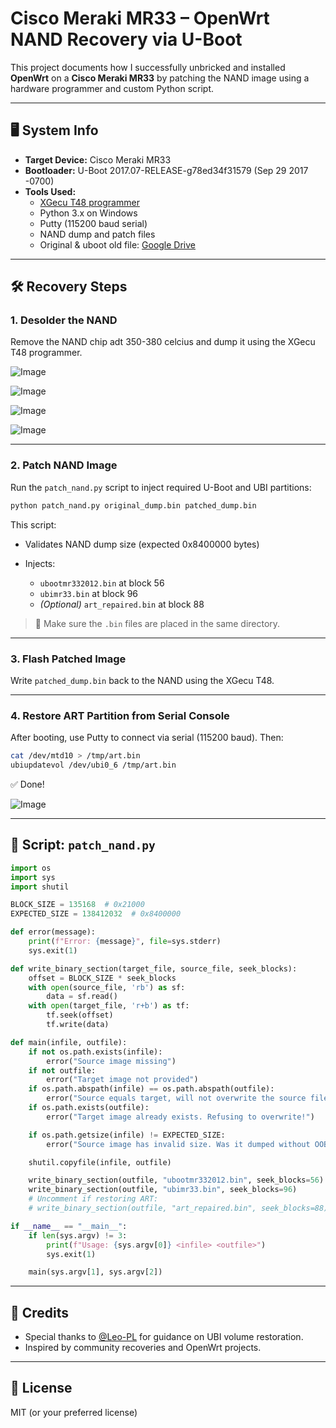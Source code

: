 # Cisco Meraki MR33 – OpenWrt NAND Recovery via U-Boot

This project documents how I successfully unbricked and installed **OpenWrt** on a **Cisco Meraki MR33** by patching the NAND image using a hardware programmer and custom Python script.

---

## 🖥️ System Info

- **Target Device:** Cisco Meraki MR33
- **Bootloader:** U-Boot 2017.07-RELEASE-g78ed34f31579 (Sep 29 2017 -0700)
- **Tools Used:**
  - [XGecu T48 programmer](https://www.xgecu.com/)
  - Python 3.x on Windows
  - Putty (115200 baud serial)
  - NAND dump and patch files
  - Original & uboot old file: [Google Drive](https://drive.google.com/drive/folders/1yo3IyedajK82GsJlJkOw4OKro0svAW70)

---

## 🛠️ Recovery Steps

### 1. Desolder the NAND

Remove the NAND chip adt 350-380 celcius and dump it using the XGecu T48 programmer.

![Image](https://github.com/user-attachments/assets/62510006-f71a-4ed3-9516-42f700a1912d)

![Image](https://github.com/user-attachments/assets/24ab95c7-1b4e-4ebd-9b27-9a0964a11493)

![Image](https://github.com/user-attachments/assets/a144da7f-30a8-4fc1-8873-1e90e549d6e5)

![Image](https://github.com/user-attachments/assets/74381654-a622-406f-90a6-50f5d2a186d4)

---

### 2. Patch NAND Image

Run the `patch_nand.py` script to inject required U-Boot and UBI partitions:

```bash
python patch_nand.py original_dump.bin patched_dump.bin
````

This script:

* Validates NAND dump size (expected 0x8400000 bytes)
* Injects:

  * `ubootmr332012.bin` at block 56
  * `ubimr33.bin` at block 96
  * *(Optional)* `art_repaired.bin` at block 88

> 📝 Make sure the `.bin` files are placed in the same directory.

---

### 3. Flash Patched Image

Write `patched_dump.bin` back to the NAND using the XGecu T48.

---

### 4. Restore ART Partition from Serial Console

After booting, use Putty to connect via serial (115200 baud). Then:

```sh
cat /dev/mtd10 > /tmp/art.bin
ubiupdatevol /dev/ubi0_6 /tmp/art.bin
```

✅ Done!

![Image](https://github.com/user-attachments/assets/9610a169-ee45-4f71-80c9-109a3dd67c90)

---

## 📜 Script: `patch_nand.py`

```python
import os
import sys
import shutil

BLOCK_SIZE = 135168  # 0x21000
EXPECTED_SIZE = 138412032  # 0x8400000

def error(message):
    print(f"Error: {message}", file=sys.stderr)
    sys.exit(1)

def write_binary_section(target_file, source_file, seek_blocks):
    offset = BLOCK_SIZE * seek_blocks
    with open(source_file, 'rb') as sf:
        data = sf.read()
    with open(target_file, 'r+b') as tf:
        tf.seek(offset)
        tf.write(data)

def main(infile, outfile):
    if not os.path.exists(infile):
        error("Source image missing")
    if not outfile:
        error("Target image not provided")
    if os.path.abspath(infile) == os.path.abspath(outfile):
        error("Source equals target, will not overwrite the source file")
    if os.path.exists(outfile):
        error("Target image already exists. Refusing to overwrite!")

    if os.path.getsize(infile) != EXPECTED_SIZE:
        error("Source image has invalid size. Was it dumped without OOB data?")

    shutil.copyfile(infile, outfile)

    write_binary_section(outfile, "ubootmr332012.bin", seek_blocks=56)
    write_binary_section(outfile, "ubimr33.bin", seek_blocks=96)
    # Uncomment if restoring ART:
    # write_binary_section(outfile, "art_repaired.bin", seek_blocks=88)

if __name__ == "__main__":
    if len(sys.argv) != 3:
        print(f"Usage: {sys.argv[0]} <infile> <outfile>")
        sys.exit(1)

    main(sys.argv[1], sys.argv[2])
```

---

## 🙏 Credits

* Special thanks to [@Leo-PL](https://github.com/Leo-PL) for guidance on UBI volume restoration.
* Inspired by community recoveries and OpenWrt projects.

---

## 📄 License

MIT (or your preferred license)
